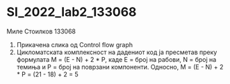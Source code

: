 # SI_2022_lab2_133068
Миле Стоилков 133068
1. Прикачена слика од Control flow graph
2. Цикломатската комплексност на дадениот код ја пресметав преку формулата M = (E - N) + 2 * P, каде Е = број на рабови, N = број на темиња и P = број на поврзани компоненти.
Односно, M = (E - N) + 2 * P = (21 - 18) + 2 = 5
